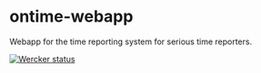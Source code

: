 ontime-webapp
=============

Webapp for the time reporting system for serious time reporters.

<a href="https://app.wercker.com/project/bykey/7dd1987f1695c108264609ef3bdc8e28"><img alt="Wercker status" src="https://app.wercker.com/status/7dd1987f1695c108264609ef3bdc8e28/m"></a>
